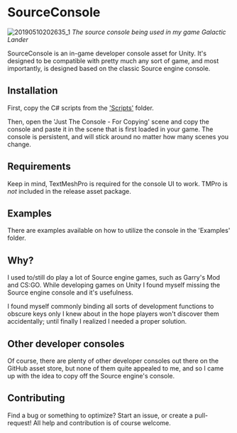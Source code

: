 # SourceConsole

![20190510202635_1](https://user-images.githubusercontent.com/15838111/57545124-10f52000-7362-11e9-9a44-9deb3a7aaac5.jpg)
*The source console being used in my game Galactic Lander*

SourceConsole is an in-game developer console asset for Unity.
It's designed to be compatible with pretty much any sort of game, and most importantly, is designed based on the classic Source engine console.

## Installation

First, copy the C# scripts from the ['Scripts'](https://github.com/ZeroByter/SourceConsole/tree/master/Assets/SourceConsole/Scripts) folder.

Then, open the 'Just The Console - For Copying' scene and copy the console and paste it in the scene that is first loaded in your game. The console is persistent, and will stick around no matter how many scenes you change.

## Requirements

Keep in mind, TextMeshPro is required for the console UI to work. TMPro is *not* included in the release asset package.

## Examples

There are examples available on how to utilize the console in the 'Examples' folder.

## Why?

I used to/still do play a lot of Source engine games, such as Garry's Mod and CS:GO. While developing games on Unity I found myself missing the Source engine console and it's usefulness.

I found myself commonly binding all sorts of development functions to obscure keys only I knew about in the hope players won't discover them accidentally; until finally I realized I needed a proper solution.

## Other developer consoles

Of course, there are plenty of other developer consoles out there on the GitHub asset store, but none of them quite appealed to me, and so I came up with the idea to copy off the Source engine's console.

## Contributing

Find a bug or something to optimize? Start an issue, or create a pull-request! All help and contribution is of course welcome.
